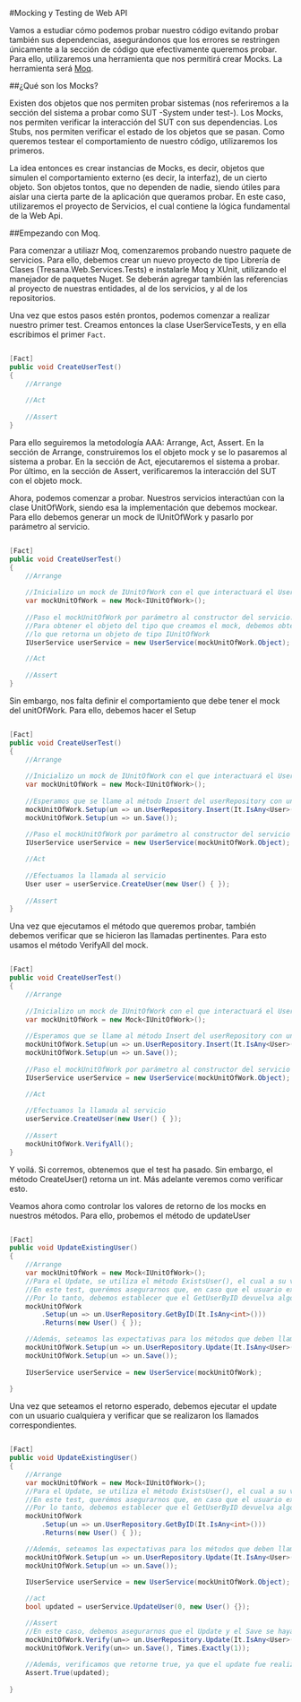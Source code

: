 #Mocking y Testing de Web API

Vamos a estudiar cómo podemos probar nuestro código evitando probar también sus dependencias, asegurándonos que los errores se restringen únicamente a la sección de código que efectivamente queremos probar. Para ello, utilizaremos una herramienta que nos permitirá crear Mocks. La herramienta será [Moq](https://github.com/moq/moq4).

##¿Qué son los Mocks?

Existen dos objetos que nos permiten probar sistemas (nos referiremos a la sección del sistema a probar como SUT -System under test-). Los Mocks, nos permiten verificar la interacción del SUT con sus dependencias. Los Stubs, nos permiten verificar el estado de los objetos que se pasan. Como queremos testear el comportamiento de nuestro código, utilizaremos los primeros. 

La idea entonces es crear instancias de Mocks, es decir, objetos que simulen el comportamiento externo (es decir, la interfaz), de un cierto objeto. Son objetos tontos, que no dependen de nadie, siendo útiles para aislar una cierta parte de la aplicación que queramos probar. En este caso, utilizaremos el proyecto de Servicios, el cual contiene la lógica fundamental de la Web Api.

##Empezando con Moq.

Para comenzar a utiliazr Moq, comenzaremos probando nuestro paquete de servicios. Para ello, debemos crear un nuevo proyecto de tipo Librería de Clases (Tresana.Web.Services.Tests) e instalarle Moq y XUnit, utilizando el manejador de paquetes Nuget. Se deberán agregar también las referencias al proyecto de nuestras entidades, al de los servicios, y al de los repositorios.

Una vez que estos pasos estén prontos, podemos comenzar a realizar nuestro primer test. Creamos entonces la clase UserServiceTests, y en ella escribimos el primer `Fact`. 

```C#

[Fact]
public void CreateUserTest()
{
    //Arrange
    
    //Act
    
    //Assert
}

```

Para ello seguiremos la metodología AAA: Arrange, Act, Assert.
En la sección de Arrange, construiremos los el objeto mock y se lo pasaremos al sistema a probar. En la sección de Act, ejecutaremos el sistema a probar. Por último, en la sección de Assert, verificaremos la interacción del SUT con el objeto mock.

Ahora, podemos comenzar a probar. Nuestros servicios interactúan con la clase UnitOfWork, siendo esa la implementación que debemos mockear. Para ello debemos generar un mock de IUnitOfWork y pasarlo por parámetro al servicio.

```C#

[Fact]
public void CreateUserTest()
{
    //Arrange
    
    //Inicializo un mock de IUnitOfWork con el que interactuará el UserService
    var mockUnitOfWork = new Mock<IUnitOfWork>();
    
    //Paso el mockUnitOfWork por parámetro al constructor del servicio.
    //Para obtener el objeto del tipo que creamos el mock, debemos obtener la property Object del mock,
    //lo que retorna un objeto de tipo IUnitOfWork
    IUserService userService = new UserService(mockUnitOfWork.Object);

    //Act
    
    //Assert
}

```

Sin embargo, nos falta definir el comportamiento que debe tener el mock del unitOfWork. Para ello, debemos hacer el Setup

```C#

[Fact]
public void CreateUserTest()
{
    //Arrange
    
    //Inicializo un mock de IUnitOfWork con el que interactuará el UserService
    var mockUnitOfWork = new Mock<IUnitOfWork>();
    
    //Esperamos que se llame al método Insert del userRepository con un Usuario y luego al Save();
    mockUnitOfWork.Setup(un => un.UserRepository.Insert(It.IsAny<User>()));
    mockUnitOfWork.Setup(un => un.Save());
    
    //Paso el mockUnitOfWork por parámetro al constructor del servicio
    IUserService userService = new UserService(mockUnitOfWork.Object);

    //Act
    
    //Efectuamos la llamada al servicio
    User user = userService.CreateUser(new User() { });
    
    //Assert
}

```

Una vez que ejecutamos el método que queremos probar, también debemos verificar que se hicieron las llamadas pertinentes. Para esto usamos el método VerifyAll del mock.

```C#

[Fact]
public void CreateUserTest()
{
    //Arrange
    
    //Inicializo un mock de IUnitOfWork con el que interactuará el UserService
    var mockUnitOfWork = new Mock<IUnitOfWork>();
    
    //Esperamos que se llame al método Insert del userRepository con un Usuario y luego al Save();
    mockUnitOfWork.Setup(un => un.UserRepository.Insert(It.IsAny<User>()));
    mockUnitOfWork.Setup(un => un.Save());
    
    //Paso el mockUnitOfWork por parámetro al constructor del servicio
    IUserService userService = new UserService(mockUnitOfWork.Object);

    //Act
    
    //Efectuamos la llamada al servicio
    userService.CreateUser(new User() { });
    
    //Assert
    mockUnitOfWork.VerifyAll();
}

```

Y voilá. Si corremos, obtenemos que el test ha pasado. Sin embargo, el método CreateUser() retorna un int.
Más adelante veremos como verificar esto.

Veamos ahora como controlar los valores de retorno de los mocks en nuestros métodos. 
Para ello, probemos el método de updateUser

```C#

[Fact]
public void UpdateExistingUser()
{
    //Arrange 
    var mockUnitOfWork = new Mock<IUnitOfWork>();
    //Para el Update, se utiliza el método ExistsUser(), el cual a su vez utiliza el método GetUserByID del repositorio.
    //En este test, querémos asegurarnos que, en caso que el usuario exista, se ejecute el Update() y el Save() en el repositorio.
    //Por lo tanto, debemos establecer que el GetUserByID devuelva algo distinto de null, de manera que el ExistsUser retorne true.
    mockUnitOfWork
        .Setup(un => un.UserRepository.GetByID(It.IsAny<int>()))
        .Returns(new User() { });

    //Además, seteamos las expectativas para los métodos que deben llamarse luego
    mockUnitOfWork.Setup(un => un.UserRepository.Update(It.IsAny<User>()));
    mockUnitOfWork.Setup(un => un.Save());
    
    IUserService userService = new UserService(mockUnitOfWork);
    
}

```

Una vez que seteamos el retorno esperado, debemos ejecutar el update con un usuario cualquiera y verificar que se realizaron los llamados correspondientes.

```C#

[Fact]
public void UpdateExistingUser()
{
    //Arrange 
    var mockUnitOfWork = new Mock<IUnitOfWork>();
    //Para el Update, se utiliza el método ExistsUser(), el cual a su vez utiliza el método GetUserByID del repositorio.
    //En este test, querémos asegurarnos que, en caso que el usuario exista, se ejecute el Update() y el Save() en el repositorio.
    //Por lo tanto, debemos establecer que el GetUserByID devuelva algo distinto de null, de manera que el ExistsUser retorne true.
    mockUnitOfWork
        .Setup(un => un.UserRepository.GetByID(It.IsAny<int>()))
        .Returns(new User() { });

    //Además, seteamos las expectativas para los métodos que deben llamarse luego
    mockUnitOfWork.Setup(un => un.UserRepository.Update(It.IsAny<User>()));
    mockUnitOfWork.Setup(un => un.Save());
    
    IUserService userService = new UserService(mockUnitOfWork.Object);

    //act
    bool updated = userService.UpdateUser(0, new User() {});

    //Assert
    //En este caso, debemos asegurarnos que el Update y el Save se hayan llamado una vez.
    mockUnitOfWork.Verify(un=> un.UserRepository.Update(It.IsAny<User>()), Times.Exactly(1));
    mockUnitOfWork.Verify(un=> un.Save(), Times.Exactly(1));
    
    //Además, verificamos que retorne true, ya que el update fue realizado.
    Assert.True(updated);
    
}

```

